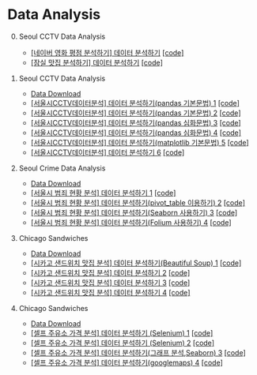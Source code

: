 # Data Analysis

0. Seoul CCTV Data Analysis   
	- [[네이버 영화 평점 분석하기] 데이터 분석하기](https://blog.naver.com/jaeyoon_95/222356340025)  [[code]](https://github.com/jaeyun95/data_analysis/blob/master/0.Mini%20Project/code/NaverMovies.ipynb)  
	- [[잠실 맛집 분석하기] 데이터 분석하기](https://blog.naver.com/jaeyoon_95/222358945282)  [[code]](https://github.com/jaeyun95/data_analysis/blob/master/0.Mini%20Project/code/JamsilFood.ipynb)  

1. Seoul CCTV Data Analysis   
	- [Data Download](https://github.com/jaeyun95/data_analysis/tree/master/1.Seoul%20CCTV/data)   
	- [[서울시CCTV데이터분석] 데이터 분석하기(pandas 기본문법) 1](https://blog.naver.com/jaeyoon_95/222342148573) [[code]](https://github.com/jaeyun95/data_analysis/blob/master/1.Seoul%20CCTV/code/seoulCCTV01.ipynb)   
	- [[서울시CCTV데이터분석] 데이터 분석하기(pandas 기본문법) 2](https://blog.naver.com/jaeyoon_95/222343079997) [[code]](https://github.com/jaeyun95/data_analysis/blob/master/1.Seoul%20CCTV/code/seoulCCTV02.ipynb)   
	- [[서울시CCTV데이터분석] 데이터 분석하기(pandas 심화문법) 3](https://blog.naver.com/jaeyoon_95/222343133494) [[code]](https://github.com/jaeyun95/data_analysis/blob/master/1.Seoul%20CCTV/code/seoulCCTV03.ipynb)   
	- [[서울시CCTV데이터분석] 데이터 분석하기(pandas 심화문법) 4](https://blog.naver.com/jaeyoon_95/222343190408) [[code]](https://github.com/jaeyun95/data_analysis/blob/master/1.Seoul%20CCTV/code/seoulCCTV04.ipynb)   
	- [[서울시CCTV데이터분석] 데이터 분석하기(matplotlib 기본문법) 5](https://blog.naver.com/jaeyoon_95/222343207917) [[code]](https://github.com/jaeyun95/data_analysis/blob/master/1.Seoul%20CCTV/code/seoulCCTV05.ipynb)   
	- [[서울시CCTV데이터분석] 데이터 분석하기 6](https://blog.naver.com/jaeyoon_95/222343234969) [[code]](https://github.com/jaeyun95/data_analysis/blob/master/1.Seoul%20CCTV/code/seoulCCTV06.ipynb)	

2. Seoul Crime Data Analysis   
	- [Data Download](https://github.com/jaeyun95/data_analysis/tree/master/2.Seoul%20Crime/data)  
	- [[서울시 범죄 현황 분석] 데이터 분석하기 1](https://blog.naver.com/jaeyoon_95/222343441744)  [[code]](https://github.com/jaeyun95/data_analysis/blob/master/2.Seoul%20Crime/code/SeoulCrime01.ipynb)   
	- [[서울시 범죄 현황 분석] 데이터 분석하기(pivot_table 이용하기) 2](https://blog.naver.com/jaeyoon_95/222345731394)  [[code]](https://github.com/jaeyun95/data_analysis/blob/master/2.Seoul%20Crime/code/SeoulCrime02.ipynb)   
	- [[서울시 범죄 현황 분석] 데이터 분석하기(Seaborn 사용하기) 3](https://blog.naver.com/jaeyoon_95/222346676355)  [[code]](https://github.com/jaeyun95/data_analysis/blob/master/2.Seoul%20Crime/code/SeoulCrime03.ipynb)   
	- [[서울시 범죄 현황 분석] 데이터 분석하기(Folium 사용하기) 4](https://blog.naver.com/jaeyoon_95/222347999731)  [[code]](https://github.com/jaeyun95/data_analysis/blob/master/2.Seoul%20Crime/code/SeoulCrime04.ipynb)   
	
3. Chicago Sandwiches
	- [Data Download](https://github.com/jaeyun95/data_analysis/tree/master/3.Chicago%20Sandwich/data)   
	- [[시카고 샌드위치 맛집 분석] 데이터 분석하기(Beautiful Soup) 1](https://blog.naver.com/jaeyoon_95/222356074386)  [[code]](https://github.com/jaeyun95/data_analysis/blob/master/3.Chicago%20Sandwich/code/ChicagoSandwich01.ipynb)  
	- [[시카고 샌드위치 맛집 분석] 데이터 분석하기 2](https://blog.naver.com/jaeyoon_95/222356187126)  [[code]](https://github.com/jaeyun95/data_analysis/blob/master/3.Chicago%20Sandwich/code/ChicagoSandwich02.ipynb)  
	- [[시카고 샌드위치 맛집 분석] 데이터 분석하기 3](https://blog.naver.com/jaeyoon_95/222356230334)  [[code]](https://github.com/jaeyun95/data_analysis/blob/master/3.Chicago%20Sandwich/code/ChicagoSandwich03.ipynb)  
	- [[시카고 샌드위치 맛집 분석] 데이터 분석하기 4](https://blog.naver.com/jaeyoon_95/222356272876)  [[code]](https://github.com/jaeyun95/data_analysis/blob/master/3.Chicago%20Sandwich/code/ChicagoSandwich04.ipynb)  
	
4. Chicago Sandwiches
	- [Data Download](https://github.com/jaeyun95/data_analysis/tree/master/4.Seoul%20Gas%20Station/data)   
	- [[셀프 주유소 가격 분석] 데이터 분석하기 (Selenium) 1](https://blog.naver.com/jaeyoon_95/222361336969)  [[code]](https://github.com/jaeyun95/data_analysis/blob/master/4.Seoul%20Gas%20Station/code/SeoulGasStation01.py)  
	- [[셀프 주유소 가격 분석] 데이터 분석하기 (Selenium) 2](https://blog.naver.com/jaeyoon_95/222361364208)  [[code]](https://github.com/jaeyun95/data_analysis/blob/master/4.Seoul%20Gas%20Station/code/SeoulGasStation02.py)  
	- [[셀프 주유소 가격 분석] 데이터 분석하기(그래프 분석,Seaborn) 3](https://blog.naver.com/jaeyoon_95/222361388502)  [[code]](https://github.com/jaeyun95/data_analysis/blob/master/4.Seoul%20Gas%20Station/code/SeoulGasStation03.py)  
	- [[셀프 주유소 가격 분석] 데이터 분석하기(googlemaps) 4](https://blog.naver.com/jaeyoon_95/222361445779)  [[code]](https://github.com/jaeyun95/data_analysis/blob/master/4.Seoul%20Gas%20Station/code/SeoulGasStation04.py)  
	